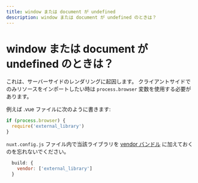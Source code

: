 ```yaml
---
title: window または document が undefined
description: window または document が undefined のときは？
---
```


# window または document が undefined のときは？

これは、サーバーサイドのレンダリングに起因します。 クライアントサイドでのみリソースをインポートしたい時は `process.browser` 変数を使用する必要があります。

例えば .vue ファイルに次のように書きます:

```js
if (process.browser) {
  require('external_library')
}
```

`nuxt.config.js` ファイル内で当該ライブラリを [vendor バンドル](/api/configuration-build#vendor) に加えておくのを忘れないでください。

```js
  build: {
    vendor: ['external_library']
  }
```
